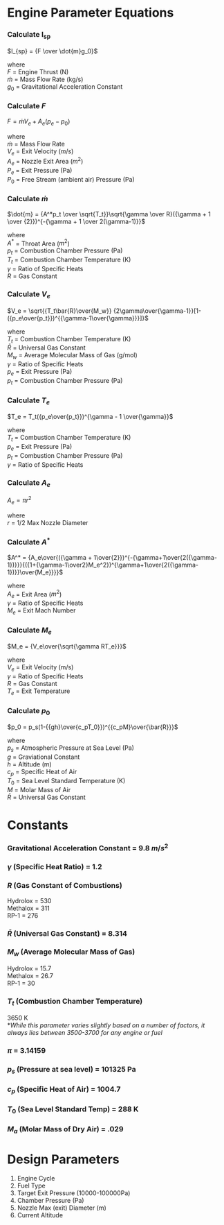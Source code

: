 # Engine Parameter Equations
### Calculate I<sub>sp</sub>

$I_{sp} = {F \over \dot{m}g_0}$

where    
$F$ = Engine Thrust (N)   
$\dot{m}$ = Mass Flow Rate (kg/s)    
$g_0$ = Gravitational Acceleration Constant

### Calculate $F$

$F = \dot{m}V_e + A_e(p_e - p_0)$

where   
$\dot{m}$ = Mass Flow Rate      
$V_e$ = Exit Velocity ($m/s$)   
$A_e$ = Nozzle Exit Area ($m^2$)   
$P_e$ = Exit Pressure (Pa)   
$P_0$ = Free Stream (ambient air) Pressure (Pa)   

### Calculate $\dot{m}$

$\dot{m} = {A^*p_t \over \sqrt{T_t}}\sqrt{\gamma \over R}({\gamma + 1 \over {2}})^{-{\gamma + 1 \over 2(\gamma-1)}}$

where   
$A^*$ = Throat Area ($m^2$)  
$p_t$ = Combustion Chamber Pressure (Pa)   
$T_t$ = Combustion Chamber Temperature (K)    
$\gamma$ = Ratio of Specific Heats  
$R$ = Gas Constant   

### Calculate $V_e$

$V_e = \sqrt{{T_t\bar{R}\over{M_w}} {2\gamma\over{\gamma-1}}[1-({p_e\over{p_t}})^{{\gamma-1\over{\gamma}}}]}$

where    
$T_t$ = Combustion Chamber Temperature (K)   
$\bar{R}$ = Universal Gas Constant   
$M_w$ = Average Molecular Mass of Gas (g/mol)   
$\gamma$ = Ratio of Specific Heats   
$p_e$ = Exit Pressure (Pa)   
$p_t$ = Combustion Chamber Pressure (Pa)   

### Calculate $T_e$   

$T_e = T_t({p_e\over{p_t}})^{\gamma - 1 \over{\gamma}}$

where   
$T_t$ = Combustion Chamber Temperature (K)   
$p_e$ = Exit Pressure (Pa)   
$p_t$ = Combustion Chamber Pressure (Pa)   
$\gamma$ = Ratio of Specific Heats   

### Calculate $A_e$

$A_e = {\pi{}r^2}$

where   
$r$ = 1/2 Max Nozzle Diameter    

### Calculate $A^*$

$A^* = {A_e\over{({\gamma + 1\over{2}})^{-{\gamma+1\over{2({\gamma-1})}}}{({1+{\gamma-1\over2}M_e^2})^{\gamma+1\over{2({\gamma-1})}}\over{M_e}}}}$

where   
$A_e$ = Exit Area ($m^2$)   
$\gamma$ = Ratio of Specific Heats   
$M_e$ = Exit Mach Number   

### Calculate $M_e$

$M_e = {V_e\over{\sqrt{\gamma RT_e}}}$   

where   
$V_e$ = Exit Velocity (m/s)    
$\gamma$ = Ratio of Specific Heats   
$R$ = Gas Constant   
$T_e$ = Exit Temperature

### Calculate $p_0$

$p_0 = p_s(1-{{gh}\over{c_pT_0}})^{{c_pM}\over{\bar{R}}}$

where   
$p_s$ = Atmospheric Pressure at Sea Level (Pa)   
$g$ = Graviational Constant   
$h$ = Altitude (m)    
$c_p$ = Specific Heat of Air    
$T_0$ = Sea Level Standard Temperature (K)    
$M$ = Molar Mass of Air   
$\bar{R}$ = Universal Gas Constant

# Constants
### Gravitational Acceleration Constant = 9.8 $m/s^2$

### $\gamma$ (Specific Heat Ratio) = 1.2

### $R$ (Gas Constant of Combustions)
Hydrolox = 530   
Methalox = 311   
RP-1 = 276   

### $\bar{R}$ (Universal Gas Constant) = 8.314

### $M_w$ (Average Molecular Mass of Gas)   
Hydrolox = 15.7     
Methalox = 26.7   
RP-1 = 30

### $T_t$ (Combustion Chamber Temperature)
3650 K   
**While this parameter varies slightly based on a number of factors, it always lies between 3500-3700 for any engine or fuel*

### $\pi$ = 3.14159

### $p_s$ (Pressure at sea level) = 101325 Pa

### $c_p$ (Specific Heat of Air) = 1004.7   

### $T_0$ (Sea Level Standard Temp) = 288 K    
 
### $M_a$ (Molar Mass of Dry Air) = .029

# Design Parameters

1. Engine Cycle
2. Fuel Type
3. Target Exit Pressure (10000-100000Pa)
4. Chamber Pressure (Pa)
5. Nozzle Max (exit) Diameter (m)
6. Current Altitude